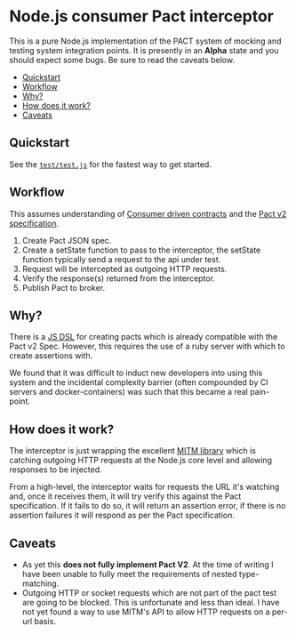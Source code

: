 # Node.js consumer Pact interceptor
This is a pure Node.js implementation of the PACT system of mocking and testing
system integration points. It is presently in an **Alpha** state and you
should expect some bugs. Be sure to read the caveats below.

- [Quickstart](#quickstart)
- [Workflow](#workflow)
- [Why?](#why)
- [How does it work?](#how-does-it-work)
- [Caveats](#caveats)

## Quickstart
See the [`test/test.js`](test/test.js) for the fastest way to get started.

## Workflow
This assumes understanding of [Consumer driven contracts](http://martinfowler.com/articles/consumerDrivenContracts.html)
and the [Pact v2 specification](https://github.com/pact-foundation/pact-specification/tree/version-2).

1. Create Pact JSON spec.
2. Create a setState function to pass to the interceptor, the setState function typically send a request to the api under test.
3. Request will be intercepted as outgoing HTTP requests.
4. Verify the response(s) returned from the interceptor.
5. Publish Pact to broker.

## Why?
There is a [JS DSL](https://github.com/DiUS/pact-consumer-js-dsl) for creating pacts which
is already compatible with the Pact v2 Spec. However, this requires the use of a ruby
server with which to create assertions with.

We found that it was difficult to induct new developers into using this system and the
incidental complexity barrier (often compounded by CI servers and docker-containers)
was such that this became a real pain-point.

## How does it work?
The interceptor is just wrapping the excellent [MITM library](https://www.npmjs.com/package/mitm)
which is catching outgoing HTTP requests at the Node.js core level and allowing
responses to be injected.

From a high-level, the interceptor waits for requests the URL it's watching and, once
it receives them, it will try verify this against the Pact specification. If it fails
to do so, it will return an assertion error, if there is no assertion failures it
will respond as per the Pact specification.

## Caveats
- As yet this **does not fully implement Pact V2**. At the time of writing I have been unable
to fully meet the requirements of nested type-matching.
- Outgoing HTTP or socket requests which are not part of the pact test are going to be blocked.
This is unfortunate and less than ideal. I have not yet found a way to use MITM's API to allow
HTTP requests on a per-url basis.
